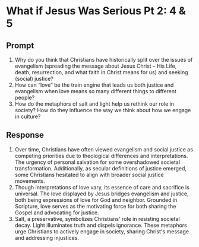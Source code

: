 # What if Jesus Was Serious Pt 2: 4 & 5

## Prompt

1. Why do you think that Christians have historically split over the issues of evangelism (spreading the message about Jesus Christ – His Life, death, resurrection, and what faith in Christ means for us) and seeking (social) justice?
2. How can “love” be the train engine that leads us both justice and evangelism when love means so many different things to different people?
3. How do the metaphors of salt and light help us rethink our role in society? How do they influence the way we think about how we engage in culture?

## Response

1. Over time, Christians have often viewed evangelism and social justice as competing priorities due to theological differences and interpretations. The urgency of personal salvation for some overshadowed societal transformation. Additionally, as secular definitions of justice emerged, some Christians hesitated to align with broader social justice movements.
2. Though interpretations of love vary, its essence of care and sacrifice is universal. The love displayed by Jesus bridges evangelism and justice, both being expressions of love for God and neighbor. Grounded in Scripture, love serves as the motivating force for both sharing the Gospel and advocating for justice.
3. Salt, a preservative, symbolizes Christians' role in resisting societal decay. Light illuminates truth and dispels ignorance. These metaphors urge Christians to actively engage in society, sharing Christ's message and addressing injustices.